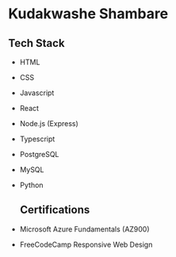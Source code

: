 # Kudakwashe Shambare

## Tech Stack

- HTML
- CSS
- Javascript
- React
- Node.js (Express)
- Typescript
- PostgreSQL 
- MySQL
- Python

  ## Certifications

- Microsoft Azure Fundamentals (AZ900)
- FreeCodeCamp Responsive Web Design
